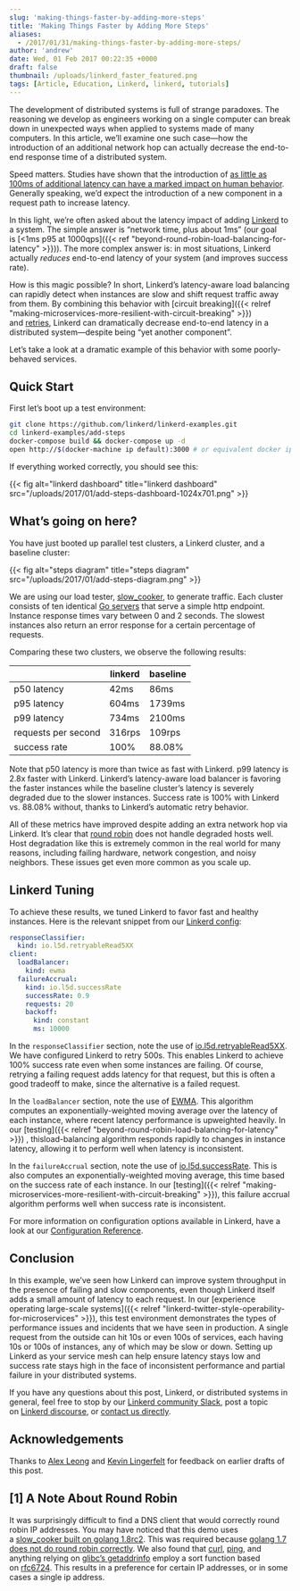 ```yaml
---
slug: 'making-things-faster-by-adding-more-steps'
title: 'Making Things Faster by Adding More Steps'
aliases:
  - /2017/01/31/making-things-faster-by-adding-more-steps/
author: 'andrew'
date: Wed, 01 Feb 2017 00:22:35 +0000
draft: false
thumbnail: /uploads/linkerd_faster_featured.png
tags: [Article, Education, Linkerd, linkerd, tutorials]
---
```


The development of distributed systems is full of strange paradoxes. The reasoning we develop as engineers working on a single computer can break down in unexpected ways when applied to systems made of many computers. In this article, we’ll examine one such case—how the introduction of an additional network hop can actually decrease the end-to-end response time of a distributed system.

Speed matters. Studies have shown that the introduction of [as little as 100ms of additional latency can have a marked impact on human behavior](https://research.googleblog.com/2009/06/speed-matters.html). Generally speaking, we’d expect the introduction of a new component in a request path to increase latency.

In this light, we’re often asked about the latency impact of adding [Linkerd](https://linkerd.io/) to a system. The simple answer is “network time, plus about 1ms” (our goal is [<1ms p95 at 1000qps]({{< ref "beyond-round-robin-load-balancing-for-latency" >}})). The more complex answer is: in most situations, Linkerd actually *reduces* end-to-end latency of your system (and improves success rate).

How is this magic possible? In short, Linkerd’s latency-aware load balancing can rapidly detect when instances are slow and shift request traffic away from them. By combining this behavior with [circuit breaking]({{< relref
"making-microservices-more-resilient-with-circuit-breaking" >}}) and [retries](https://linkerd.io/config/0.8.6/linkerd/index.html#http-response-classifiers), Linkerd can dramatically decrease end-to-end latency in a distributed system—despite being “yet another component”.

Let’s take a look at a dramatic example of this behavior with some poorly-behaved services.

## Quick Start

First let’s boot up a test environment:

```bash
git clone https://github.com/linkerd/linkerd-examples.git
cd linkerd-examples/add-steps
docker-compose build && docker-compose up -d
open http://$(docker-machine ip default):3000 # or equivalent docker ip address
```

If everything worked correctly, you should see this:

{{< fig
  alt="linkerd dashboard"
  title="linkerd dashboard"
  src="/uploads/2017/01/add-steps-dashboard-1024x701.png" >}}

## What’s going on here?

You have just booted up parallel test clusters, a Linkerd cluster, and a baseline cluster:

{{< fig
  alt="steps diagram"
  title="steps diagram"
  src="/uploads/2017/01/add-steps-diagram.png" >}}

We are using our load tester, [slow_cooker](https://github.com/BuoyantIO/slow_cooker), to generate traffic. Each cluster consists of ten identical [Go servers][server] that serve a simple http endpoint. Instance response times vary between 0 and 2 seconds. The slowest instances also return an error response for a certain percentage of requests.

Comparing these two clusters, we observe the following results:

|                     | linkerd | baseline |
| ------------------- | ------- | -------- |
| p50 latency         | 42ms    | 86ms     |
| p95 latency         | 604ms   | 1739ms   |
| p99 latency         | 734ms   | 2100ms   |
| requests per second | 316rps  | 109rps   |
| success rate        | 100%    | 88.08%   |

Note that p50 latency is more than twice as fast with Linkerd. p99 latency is 2.8x faster with Linkerd. Linkerd’s latency-aware load balancer is favoring the faster instances while the baseline cluster’s latency is severely degraded due to the slower instances. Success rate is 100% with Linkerd vs. 88.08% without, thanks to Linkerd’s automatic retry behavior.

All of these metrics have improved despite adding an extra network hop via Linkerd. It’s clear that [round robin](/2017/02/01/making-things-faster-by-adding-more-steps/#1-a-note-about-round-robin) does not handle degraded hosts well. Host degradation like this is extremely common in the real world for many reasons, including failing hardware, network congestion, and noisy neighbors. These issues get even more common as you scale up.

## Linkerd Tuning

To achieve these results, we tuned Linkerd to favor fast and healthy instances. Here is the relevant snippet from our [Linkerd config](https://github.com/linkerd/linkerd-examples/blob/master/add-steps/linkerd.yml):

```yml
responseClassifier:
  kind: io.l5d.retryableRead5XX
client:
  loadBalancer:
    kind: ewma
  failureAccrual:
    kind: io.l5d.successRate
    successRate: 0.9
    requests: 20
    backoff:
      kind: constant
      ms: 10000
```

In the `responseClassifier` section, note the use of [io.l5d.retryableRead5XX](https://linkerd.io/config/0.8.6/linkerd/index.html#retryable-read-5xx). We have configured Linkerd to retry 500s. This enables Linkerd to achieve 100% success rate even when some instances are failing. Of course, retrying a failing request adds latency for that request, but this is often a good tradeoff to make, since the alternative is a failed request.

In the `loadBalancer` section, note the use of [EWMA](https://linkerd.io/config/0.8.6/linkerd/index.html#power-of-two-choices-peak-ewma). This algorithm computes an exponentially-weighted moving average over the latency of each instance, where recent latency performance is upweighted heavily. In our [testing]({{< relref
"beyond-round-robin-load-balancing-for-latency" >}}) , thisload-balancing algorithm responds rapidly to changes in instance latency, allowing it to perform well when latency is inconsistent.

In the `failureAccrual` section, note the use of [io.l5d.successRate](https://linkerd.io/config/0.8.6/linkerd/index.html#success-rate). This is also computes an exponentially-weighted moving average, this time based on the success rate of each instance. In our [testing]({{< relref
"making-microservices-more-resilient-with-circuit-breaking" >}}), this failure accrual algorithm performs well when success rate is inconsistent.

For more information on configuration options available in Linkerd, have a look at our [Configuration Reference](https://api.linkerd.io/latest/linkerd/index.html).

## Conclusion

In this example, we’ve seen how Linkerd can improve system throughput in the presence of failing and slow components, even though Linkerd itself adds a small amount of latency to each request. In our [experience operating large-scale systems]({{< relref "linkerd-twitter-style-operability-for-microservices" >}}), this test environment demonstrates the types of performance issues and incidents that we have seen in production. A single request from the outside can hit 10s or even 100s of services, each having 10s or 100s of instances, any of which may be slow or down. Setting up Linkerd as your service mesh can help ensure latency stays low and success rate stays high in the face of inconsistent performance and partial failure in your distributed systems.

If you have any questions about this post, Linkerd, or distributed systems in general, feel free to stop by our [Linkerd community Slack](http://slack.linkerd.io/), post a topic on [Linkerd discourse](https://discourse.linkerd.io/), or [contact us directly](https://linkerd.io/overview/help/).

## Acknowledgements

Thanks to [Alex Leong](https://twitter.com/adlleong) and [Kevin Lingerfelt](https://twitter.com/klingerf) for feedback on earlier drafts of this post.

## \[1\] A Note About Round Robin

It was surprisingly difficult to find a DNS client that would correctly round robin IP addresses. You may have noticed that this demo uses a [slow_cooker built on golang 1.8rc2][add-steps]. This was required because [golang 1.7 does not do round robin correctly][round-robin]. We also found that [curl][curl], [ping][ping], and anything relying on [glibc’s getaddrinfo][glibc] employ a sort function based on [rfc6724](https://tools.ietf.org/html/rfc6724#section-6). This results in a preference for certain IP addresses, or in some cases a single ip address.

[server]: https://github.com/linkerd/linkerd-examples/blob/master/add-steps/server.go
[add-steps]: https://github.com/linkerd/linkerd-examples/blob/master/add-steps/docker-compose.yml#L154
[round-robin]: https://github.com/golang/go/commit/116da1c64a2db0387f38f8d062378b62bf0f377e
[curl]: https://github.com/curl/curl/blob/6e12bb7cbeda99be8a9c2aace18180784b6b7e26/lib/curl_addrinfo.c#L124
[ping]: https://github.com/iputils/iputils/blob/f7710a17c4d5994313a64583f511bcdb9559f2a9/ping.c#L519
[glibc]: https://github.com/lattera/glibc/blob/be971a2b1c7828d94c41edd5cd22c1d9dcef1b6e/sysdeps/posix/getaddrinfo.c#L1590
